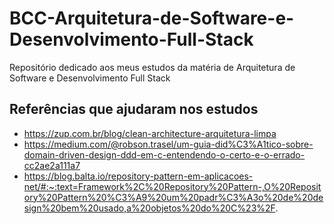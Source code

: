 # BCC-Arquitetura-de-Software-e-Desenvolvimento-Full-Stack
Repositório dedicado aos meus estudos da matéria de Arquitetura de Software e Desenvolvimento Full Stack 

## Referências que ajudaram nos estudos
- https://zup.com.br/blog/clean-architecture-arquitetura-limpa
- https://medium.com/@robson.trasel/um-guia-did%C3%A1tico-sobre-domain-driven-design-ddd-em-c-entendendo-o-certo-e-o-errado-cc2ae2a111a7
- https://blog.balta.io/repository-pattern-em-aplicacoes-net/#:~:text=Framework%2C%20Repository%20Pattern-,O%20Repository%20Pattern%20%C3%A9%20um%20padr%C3%A3o%20de%20design%20bem%20usado,a%20objetos%20do%20C%23%2F.
